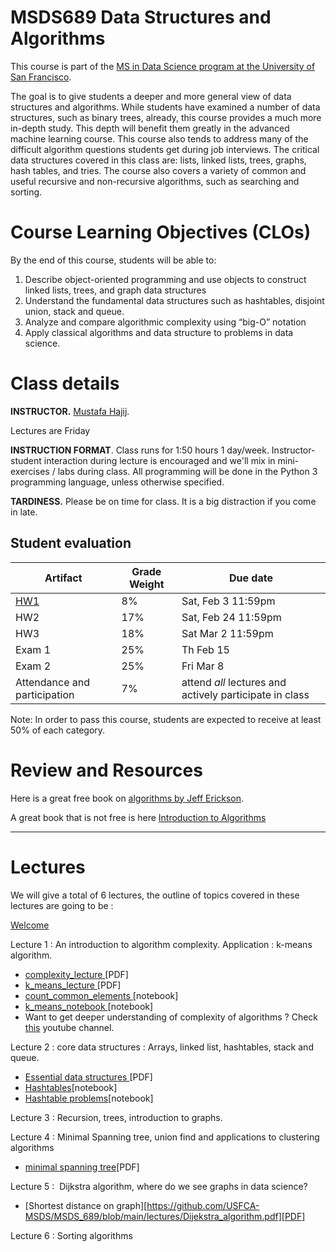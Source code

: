 MSDS689 Data Structures and Algorithms
=======

This course is part of the [MS in Data Science program at the University of San Francisco](https://www.usfca.edu/arts-sciences/graduate-programs/data-science).

The goal is to give students a deeper and more general view of data structures and algorithms. While students have examined a number of data structures, such as binary trees, already, this course provides a much more in-depth study. This depth will benefit them greatly in the advanced machine learning course. This course also tends to address many of the difficult algorithm questions students get during job interviews. The critical data structures covered in this class are: lists, linked lists, trees, graphs, hash tables, and tries. The course also covers a variety of common and useful recursive and non-recursive algorithms, such as searching and sorting.


# Course Learning Objectives (CLOs)

By the end of this course, students will be able to:

1. Describe object-oriented programming and use objects to construct linked lists, trees, and graph data structures
2. Understand the fundamental data structures such as hashtables, disjoint union, stack and queue.
3. Analyze and compare algorithmic complexity using “big-O” notation
4. Apply classical algorithms and data structure to problems in data science.
   



# Class details

**INSTRUCTOR.** [Mustafa Hajij](https://www.usfca.edu/faculty/mustafa-hajij).

<!--
* My office is room 607 @ 101 Howard
-->


Lectures are Friday 


**INSTRUCTION FORMAT**. Class runs for 1:50 hours 1 day/week. Instructor-student interaction during lecture is encouraged and we'll mix in mini-exercises / labs during class. All programming will be done in the Python 3 programming language, unless otherwise specified.

**TARDINESS.** Please be on time for class. It is a big distraction if you come in late.

## Student evaluation

| Artifact | Grade Weight | Due date |
|--------|--------|--------|
|[HW1](https://github.com/USFCA-MSDS/MSDS_689/blob/main/projects/HW1.md)| 8% | Sat, Feb 3 11:59pm |
|HW2| 17% | Sat, Feb 24 11:59pm |
|HW3| 18% | Sat Mar 2 11:59pm |
|Exam 1| 25%| Th Feb 15 |
|Exam 2| 25%| Fri Mar 8 |
|Attendance and participation | 7%| attend _all_ lectures and actively participate in class  |


Note: In order to pass this course, students are expected to receive at least 50% of each category.


# Review and Resources

Here is a great free book on [algorithms by Jeff Erickson](http://jeffe.cs.illinois.edu/teaching/algorithms/).

A great book that is not free is here [Introduction to Algorithms](https://www.amazon.com/Introduction-Algorithms-fourth-Thomas-Cormen/dp/026204630X/ref=sr_1_1?keywords=introduction+to+algorithms&qid=1674784191&sprefix=introduction+t%2Caps%2C174&sr=8-1)



__________________

# Lectures

We will give a total of 6 lectures, the outline of topics covered in these lectures are going to be : 

[Welcome](https://github.com/USFCA-MSDS/MSDS_689/blob/main/lectures/welcome_.pdf)

Lecture 1 : An introduction to algorithm complexity. Application : k-means algorithm. 

   * [ complexity_lecture ](https://github.com/USFCA-MSDS/MSDS_689/blob/main/lectures/complexity_.pdf)[PDF]
   * [ k_means_lecture ](https://github.com/USFCA-MSDS/MSDS_689/blob/main/lectures/K_means_lecture.pdf)[PDF]
   * [ count_common_elements ](https://github.com/USFCA-MSDS/MSDS_689/blob/main/notebooks/count_common_elements.ipynb)[notebook]
   * [ k_means_notebook ](https://github.com/USFCA-MSDS/MSDS_689/blob/main/notebooks/k_means.ipynb)[notebook]
   *  Want to get deeper understanding of complexity of algorithms ? Check [this](https://www.youtube.com/watch?v=vNOop-Qxzcg&list=PLQfaHkBRINsx9IPH8GI2RaRWMN68jyUV_) youtube channel.

Lecture 2 : core data structures : Arrays, linked list, hashtables, stack and queue. 
   * [ Essential data structures ](https://github.com/USFCA-MSDS/MSDS_689/blob/main/lectures/essential-data-structures_.pdf)[PDF]
   * [Hashtables](https://github.com/USFCA-MSDS/MSDS_689/blob/main/notebooks/hashtable.ipynb)[notebook]
   * [Hashtable problems](https://github.com/USFCA-MSDS/MSDS_689/blob/main/notebooks/Hashtable_Questions.ipynb)[notebook]

Lecture 3 : Recursion, trees, introduction to graphs.

Lecture 4 : Minimal Spanning tree, union find and applications to clustering algorithms
   * [ minimal spanning tree](https://github.com/USFCA-MSDS/MSDS_689/blob/main/lectures/essential-data-structures_.pdf)[PDF]

Lecture 5 :  Dijkstra algorithm, where do we see graphs in data science?
   * [Shortest distance on graph][https://github.com/USFCA-MSDS/MSDS_689/blob/main/lectures/Dijekstra_algorithm.pdf][PDF] 

Lecture 6 : Sorting algorithms



